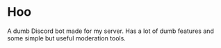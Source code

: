 # Hoo
A dumb Discord bot made for my server. Has a lot of dumb features and some simple but useful moderation tools.
